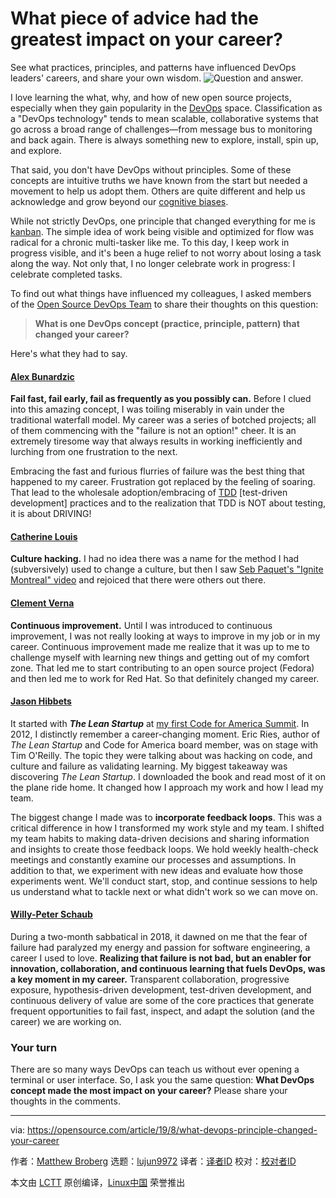 [#]: collector: (lujun9972)
[#]: translator: ( )
[#]: reviewer: ( )
[#]: publisher: ( )
[#]: url: ( )
[#]: subject: (What piece of advice had the greatest impact on your career?)
[#]: via: (https://opensource.com/article/19/8/what-devops-principle-changed-your-career)
[#]: author: (Matthew Broberg https://opensource.com/users/mbbroberghttps://opensource.com/users/juliegundhttps://opensource.com/users/mbbroberghttps://opensource.com/users/don-watkins)

What piece of advice had the greatest impact on your career?
======
See what practices, principles, and patterns have influenced DevOps
leaders' careers, and share your own wisdom.
![Question and answer.][1]

I love learning the what, why, and how of new open source projects, especially when they gain popularity in the [DevOps][2] space. Classification as a "DevOps technology" tends to mean scalable, collaborative systems that go across a broad range of challenges—from message bus to monitoring and back again. There is always something new to explore, install, spin up, and explore.

That said, you don't have DevOps without principles. Some of these concepts are intuitive truths we have known from the start but needed a movement to help us adopt them. Others are quite different and help us acknowledge and grow beyond our [cognitive biases][3].

While not strictly DevOps, one principle that changed everything for me is [kanban][4]. The simple idea of work being visible and optimized for flow was radical for a chronic multi-tasker like me. To this day, I keep work in progress visible, and it's been a huge relief to not worry about losing a task along the way. Not only that, I no longer celebrate work in progress: I celebrate completed tasks.

To find out what things have influenced my colleagues, I asked members of the [Open Source DevOps Team][5] to share their thoughts on this question:

> **What is one DevOps concept (practice, principle, pattern) that changed your career?**

Here's what they had to say.

#### [Alex Bunardzic][6]

**Fail fast, fail early, fail as frequently as you possibly can.** Before I clued into this amazing concept, I was toiling miserably in vain under the traditional waterfall model. My career was a series of botched projects; all of them commencing with the "failure is not an option!" cheer. It is an extremely tiresome way that always results in working inefficiently and lurching from one frustration to the next.

Embracing the fast and furious flurries of failure was the best thing that happened to my career. Frustration got replaced by the feeling of soaring. That lead to the wholesale adoption/embracing of [TDD][7] [test-driven development] practices and to the realization that TDD is NOT about testing, it is about DRIVING!

#### [Catherine Louis][8]

**Culture hacking.** I had no idea there was a name for the method I had (subversively) used to change a culture, but then I saw [Seb Paquet's "Ignite Montreal" video][9] and rejoiced that there were others out there.

#### [Clement Verna][10]

**Continuous improvement.** Until I was introduced to continuous improvement, I was not really looking at ways to improve in my job or in my career. Continuous improvement made me realize that it was up to me to challenge myself with learning new things and getting out of my comfort zone. That led me to start contributing to an open source project (Fedora) and then led me to work for Red Hat. So that definitely changed my career.

#### [Jason Hibbets][11]

It started with _**The Lean Startup**_ at [my first Code for America Summit][12]. In 2012, I distinctly remember a career-changing moment. Eric Ries, author of _The Lean Startup_ and Code for America board member, was on stage with Tim O'Reilly. The topic they were talking about was hacking on code, and culture and failure as validating learning. My biggest takeaway was discovering _The Lean Startup_. I downloaded the book and read most of it on the plane ride home. It changed how I approach my work and how I lead my team.

The biggest change I made was to **incorporate feedback loops**. This was a critical difference in how I transformed my work style and my team. I shifted my team habits to making data-driven decisions and sharing information and insights to create those feedback loops. We hold weekly health-check meetings and constantly examine our processes and assumptions. In addition to that, we experiment with new ideas and evaluate how those experiments went. We'll conduct start, stop, and continue sessions to help us understand what to tackle next or what didn't work so we can move on.

#### [Willy-Peter Schaub][13]

During a two-month sabbatical in 2018, it dawned on me that the fear of failure had paralyzed my energy and passion for software engineering, a career I used to love. **Realizing that failure is not bad, but an enabler for innovation, collaboration, and continuous learning that fuels DevOps, was a key moment in my career.** Transparent collaboration, progressive exposure, hypothesis-driven development, test-driven development, and continuous delivery of value are some of the core practices that generate frequent opportunities to fail fast, inspect, and adapt the solution (and the career) we are working on.

### Your turn

There are so many ways DevOps can teach us without ever opening a terminal or user interface. So, I ask you the same question: **What DevOps concept made the most impact on your career?** Please share your thoughts in the comments.

--------------------------------------------------------------------------------

via: https://opensource.com/article/19/8/what-devops-principle-changed-your-career

作者：[Matthew Broberg][a]
选题：[lujun9972][b]
译者：[译者ID](https://github.com/译者ID)
校对：[校对者ID](https://github.com/校对者ID)

本文由 [LCTT](https://github.com/LCTT/TranslateProject) 原创编译，[Linux中国](https://linux.cn/) 荣誉推出

[a]: https://opensource.com/users/mbbroberghttps://opensource.com/users/juliegundhttps://opensource.com/users/mbbroberghttps://opensource.com/users/don-watkins
[b]: https://github.com/lujun9972
[1]: https://opensource.com/sites/default/files/styles/image-full-size/public/lead-images/OSDC_HowToFish_520x292.png?itok=DHbdxv6H (Question and answer.)
[2]: https://opensource.com/resources/devops
[3]: https://commons.wikimedia.org/wiki/File:Cognitive_Bias_Codex_-_180%2B_biases,_designed_by_John_Manoogian_III_(jm3).jpg
[4]: https://en.wikipedia.org/wiki/Kanban
[5]: https://opensource.com/devops-team
[6]: https://opensource.com/users/alex-bunardzic
[7]: https://en.wikipedia.org/wiki/Test-driven_development
[8]: https://opensource.com/users/catherinelouis
[9]: https://www.youtube.com/watch?v=ojQT6U-gRAM
[10]: https://opensource.com/users/cverna
[11]: https://opensource.com/users/jhibbets
[12]: https://medium.com/@jhibbets/where-civic-tech-gets-inspired-rejuvenated-c77ae75af24b
[13]: https://opensource.com/users/wpschaub
